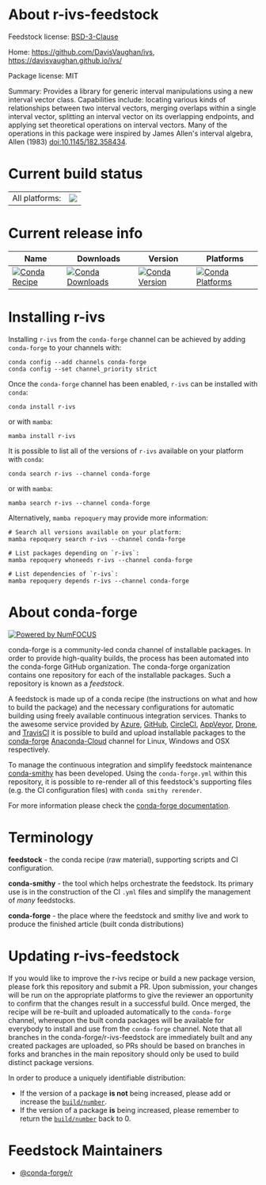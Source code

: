 About r-ivs-feedstock
=====================

Feedstock license: [BSD-3-Clause](https://github.com/conda-forge/r-ivs-feedstock/blob/main/LICENSE.txt)

Home: https://github.com/DavisVaughan/ivs, https://davisvaughan.github.io/ivs/

Package license: MIT

Summary: Provides a library for generic interval manipulations using a new interval vector class. Capabilities include: locating various kinds of relationships between two interval vectors, merging overlaps within a single interval vector, splitting an interval vector on its overlapping endpoints, and applying set theoretical operations on interval vectors. Many of the operations in this package were inspired by James Allen's interval algebra, Allen (1983) <doi:10.1145/182.358434>.

Current build status
====================


<table><tr><td>All platforms:</td>
    <td>
      <a href="https://dev.azure.com/conda-forge/feedstock-builds/_build/latest?definitionId=16012&branchName=main">
        <img src="https://dev.azure.com/conda-forge/feedstock-builds/_apis/build/status/r-ivs-feedstock?branchName=main">
      </a>
    </td>
  </tr>
</table>

Current release info
====================

| Name | Downloads | Version | Platforms |
| --- | --- | --- | --- |
| [![Conda Recipe](https://img.shields.io/badge/recipe-r--ivs-green.svg)](https://anaconda.org/conda-forge/r-ivs) | [![Conda Downloads](https://img.shields.io/conda/dn/conda-forge/r-ivs.svg)](https://anaconda.org/conda-forge/r-ivs) | [![Conda Version](https://img.shields.io/conda/vn/conda-forge/r-ivs.svg)](https://anaconda.org/conda-forge/r-ivs) | [![Conda Platforms](https://img.shields.io/conda/pn/conda-forge/r-ivs.svg)](https://anaconda.org/conda-forge/r-ivs) |

Installing r-ivs
================

Installing `r-ivs` from the `conda-forge` channel can be achieved by adding `conda-forge` to your channels with:

```
conda config --add channels conda-forge
conda config --set channel_priority strict
```

Once the `conda-forge` channel has been enabled, `r-ivs` can be installed with `conda`:

```
conda install r-ivs
```

or with `mamba`:

```
mamba install r-ivs
```

It is possible to list all of the versions of `r-ivs` available on your platform with `conda`:

```
conda search r-ivs --channel conda-forge
```

or with `mamba`:

```
mamba search r-ivs --channel conda-forge
```

Alternatively, `mamba repoquery` may provide more information:

```
# Search all versions available on your platform:
mamba repoquery search r-ivs --channel conda-forge

# List packages depending on `r-ivs`:
mamba repoquery whoneeds r-ivs --channel conda-forge

# List dependencies of `r-ivs`:
mamba repoquery depends r-ivs --channel conda-forge
```


About conda-forge
=================

[![Powered by
NumFOCUS](https://img.shields.io/badge/powered%20by-NumFOCUS-orange.svg?style=flat&colorA=E1523D&colorB=007D8A)](https://numfocus.org)

conda-forge is a community-led conda channel of installable packages.
In order to provide high-quality builds, the process has been automated into the
conda-forge GitHub organization. The conda-forge organization contains one repository
for each of the installable packages. Such a repository is known as a *feedstock*.

A feedstock is made up of a conda recipe (the instructions on what and how to build
the package) and the necessary configurations for automatic building using freely
available continuous integration services. Thanks to the awesome service provided by
[Azure](https://azure.microsoft.com/en-us/services/devops/), [GitHub](https://github.com/),
[CircleCI](https://circleci.com/), [AppVeyor](https://www.appveyor.com/),
[Drone](https://cloud.drone.io/welcome), and [TravisCI](https://travis-ci.com/)
it is possible to build and upload installable packages to the
[conda-forge](https://anaconda.org/conda-forge) [Anaconda-Cloud](https://anaconda.org/)
channel for Linux, Windows and OSX respectively.

To manage the continuous integration and simplify feedstock maintenance
[conda-smithy](https://github.com/conda-forge/conda-smithy) has been developed.
Using the ``conda-forge.yml`` within this repository, it is possible to re-render all of
this feedstock's supporting files (e.g. the CI configuration files) with ``conda smithy rerender``.

For more information please check the [conda-forge documentation](https://conda-forge.org/docs/).

Terminology
===========

**feedstock** - the conda recipe (raw material), supporting scripts and CI configuration.

**conda-smithy** - the tool which helps orchestrate the feedstock.
                   Its primary use is in the construction of the CI ``.yml`` files
                   and simplify the management of *many* feedstocks.

**conda-forge** - the place where the feedstock and smithy live and work to
                  produce the finished article (built conda distributions)


Updating r-ivs-feedstock
========================

If you would like to improve the r-ivs recipe or build a new
package version, please fork this repository and submit a PR. Upon submission,
your changes will be run on the appropriate platforms to give the reviewer an
opportunity to confirm that the changes result in a successful build. Once
merged, the recipe will be re-built and uploaded automatically to the
`conda-forge` channel, whereupon the built conda packages will be available for
everybody to install and use from the `conda-forge` channel.
Note that all branches in the conda-forge/r-ivs-feedstock are
immediately built and any created packages are uploaded, so PRs should be based
on branches in forks and branches in the main repository should only be used to
build distinct package versions.

In order to produce a uniquely identifiable distribution:
 * If the version of a package **is not** being increased, please add or increase
   the [``build/number``](https://docs.conda.io/projects/conda-build/en/latest/resources/define-metadata.html#build-number-and-string).
 * If the version of a package **is** being increased, please remember to return
   the [``build/number``](https://docs.conda.io/projects/conda-build/en/latest/resources/define-metadata.html#build-number-and-string)
   back to 0.

Feedstock Maintainers
=====================

* [@conda-forge/r](https://github.com/conda-forge/r/)

